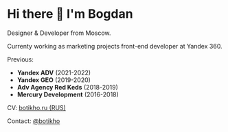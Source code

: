 # Hi there 👋 I'm Bogdan

Designer & Developer from Moscow.

Currenty working as marketing projects front-end developer at Yandex 360.

Previous:
- **Yandex ADV** (2021-2022)
- **Yandex GEO** (2019-2020)
- **Adv Agency Red Keds** (2018-2019)
- **Mercury Development** (2016-2018)


CV: [botikho.ru (RUS)](https://botikho.ru/cv/)

Contact: [@botikho](https://t.me/botikho)

<!--
**botikho/botikho** is a ✨ _special_ ✨ repository because its `README.md` (this file) appears on your GitHub profile.

Here are some ideas to get you started:

- 🔭 I’m currently working on ...
- 🌱 I’m currently learning ...
- 👯 I’m looking to collaborate on ...
- 🤔 I’m looking for help with ...
- 💬 Ask me about ...
- 📫 How to reach me: ...
- 😄 Pronouns: ...
- ⚡ Fun fact: ...
-->
